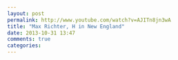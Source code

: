```yaml
---
layout: post
permalink: http://www.youtube.com/watch?v=AJITn8jn3wA
title: "Max Richter, H in New England"
date: 2013-10-31 13:47
comments: true
categories: 
---
```

